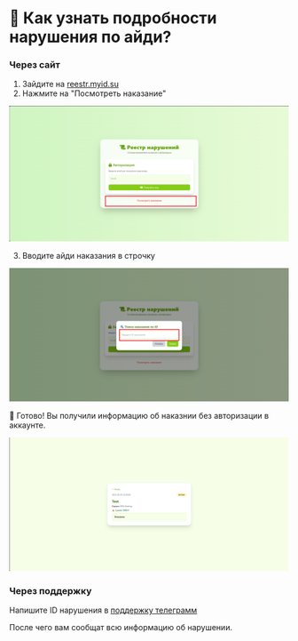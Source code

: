 # 🛑 Как узнать подробности нарушения по айди?
### Через сайт

1. Зайдите на [reestr.myid.su](https://reestr.myid.su)
2. Нажмите на "Посмотреть наказание"

![subuser](./img/serch-id1.png)

3. Вводите айди наказания в строчку

![subuser](./img/serch-id2.png)

🎉 Готово! Вы получили информацию об наказнии без авторизации в аккаунте.

![subuser](./img/serch-id3.png)

### Через поддержку
Напишите ID нарушения в [поддержку телеграмм](https://t.me/Sup_BOX_Hosting)

После чего вам сообщат всю информацию об нарушении.
